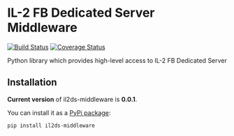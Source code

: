 IL-2 FB Dedicated Server Middleware
===================================

[![Build Status](https://travis-ci.org/IL2HorusTeam/il2ds-middleware.png?branch=feature-2)](https://travis-ci.org/IL2HorusTeam/il2ds-middleware)
[![Coverage Status](https://coveralls.io/repos/IL2HorusTeam/il2ds-middleware/badge.png?branch=feature-2)](https://coveralls.io/r/IL2HorusTeam/il2ds-middleware?branch=feature-2)

Python library which provides high-level access to IL-2 FB Dedicated Server


Installation
------------

**Current version** of il2ds-middleware is **0.0.1**.

You can install it as a [PyPi package](https://pypi.python.org/pypi/il2ds-middleware/):

    pip install il2ds-middleware

